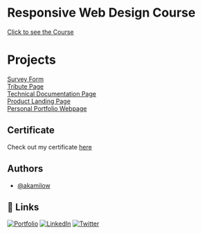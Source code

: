 # Responsive Web Design Course

<a href="https://www.freecodecamp.org/learn/2022/responsive-web-design/" traget="_blank">Click to see the Course</a>

# Projects

<a href="https://codepen.io/akamilow/pen/YzYMobp" traget="_blank">Survey Form</a><br>
<a href="https://codepen.io/akamilow/pen/wvpRwbx" traget="_blank">Tribute Page</a><br>
<a href="https://codepen.io/akamilow/pen/yLpWLdG" traget="_blank">Technical Documentation Page</a><br>
<a href="https://codepen.io/akamilow/pen/gOoQzYN?editors=1100" traget="_blank">Product Landing Page</a><br>
<a href="https://codepen.io/akamilow/pen/MWrdoYr" traget="_blank">Personal Portfolio Webpage</a><br>


## Certificate

Check out my certificate <a href="https://www.freecodecamp.org/certification/akamilow/responsive-web-design" traget="_blank">here</a>


## Authors

- [@akamilow](https://github.com/akamilow)


## 🔗 Links

[![Portfolio](https://img.shields.io/badge/my_portfolio-000?style=for-the-badge&logo=ko-fi&logoColor=white)](https://akamilow.github.io)
[![LinkedIn](https://img.shields.io/badge/linkedin-0A66C2?style=for-the-badge&logo=linkedin&logoColor=white)](https://www.linkedin.com/in/camilocastellar/)
[![Twitter](https://img.shields.io/badge/twitter-1DA1F2?style=for-the-badge&logo=twitter&logoColor=white)](https://twitter.com/aka_milow)